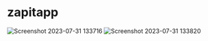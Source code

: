 # zapitapp

![Screenshot 2023-07-31 133716](https://github.com/abhishekrawe/zapitapp/assets/65603830/0a08dc22-157d-48d2-b97e-387c2f9a9619)
![Screenshot 2023-07-31 133820](https://github.com/abhishekrawe/zapitapp/assets/65603830/eb22f332-e242-4ec9-8c8f-42e8e7696359)
